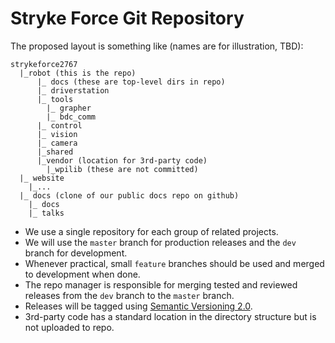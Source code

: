 # Stryke Force Git Repository

The proposed layout is something like (names are for illustration, TBD):

    strykeforce2767
      |_robot (this is the repo)
          |_ docs (these are top-level dirs in repo)
          |_ driverstation
          |_ tools
            |_ grapher
            |_ bdc_comm
          |_ control
          |_ vision
          |_ camera
          |_shared
          |_vendor (location for 3rd-party code)
            |_wpilib (these are not committed)
      |_ website
        |_...
      |_ docs (clone of our public docs repo on github)
        |_ docs
        |_ talks

- We use a single repository for each group of related projects.
- We will use the `master` branch for production releases and the `dev` branch for development.
- Whenever practical, small `feature` branches should be used and merged to development when done.
- The repo manager is responsible for merging tested and reviewed releases from the `dev` branch to the `master` branch.
- Releases will be tagged using [Semantic Versioning 2.0][semver].
- 3rd-party code has a standard location in the directory structure but is not uploaded to repo.

[semver]: http://semver.org/
